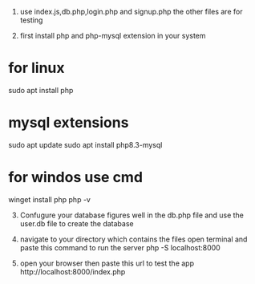 1. use index.js,db.php,login.php and signup.php the other files are for testing

2. first install php and php-mysql extension in your system
# for linux
sudo apt install php

# mysql extensions
sudo apt update
sudo apt install php8.3-mysql

# for windos use cmd
winget install php
php -v


3. Confugure your database figures well in the db.php file and use the user.db file to create the database

4. navigate to your directory which contains the files open terminal and paste this command to run the server
php -S localhost:8000

5. open your browser then paste this url to test the app 
http://localhost:8000/index.php


